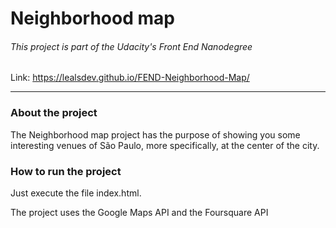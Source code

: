 # Neighborhood map

###### This project is part of the Udacity's Front End Nanodegree 

Link: https://lealsdev.github.io/FEND-Neighborhood-Map/

---
### About the project

The Neighborhood map project has the purpose of showing you some interesting venues of
São Paulo, more specifically, at the center of the city.

### How to run the project
Just execute the file index.html.

The project uses the Google Maps API and the Foursquare API
